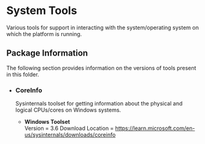 # System Tools
Various tools for support in interacting with the system/operating system on which the platform is running.

## Package Information
The following section provides information on the versions of tools present in this folder.

* ### CoreInfo
  Sysinternals toolset for getting information about the physical and logical CPUs/cores on Windows systems.
  
  * **Windows Toolset**  
    Version = 3.6
    Download Location = https://learn.microsoft.com/en-us/sysinternals/downloads/coreinfo
  
  